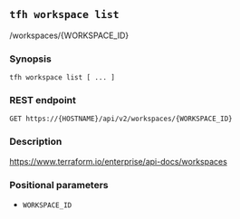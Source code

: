 ## `tfh workspace list`

/workspaces/{WORKSPACE_ID}

### Synopsis

    tfh workspace list [ ... ]

### REST endpoint

    GET https://{HOSTNAME}/api/v2/workspaces/{WORKSPACE_ID}

### Description

https://www.terraform.io/enterprise/api-docs/workspaces

### Positional parameters

* `WORKSPACE_ID`

